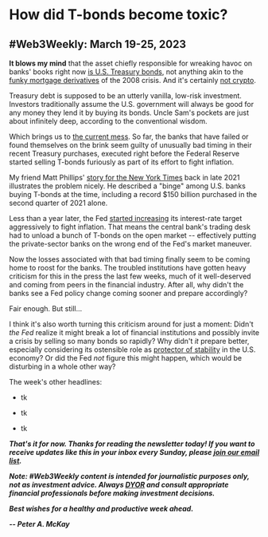 # How did T-bonds become toxic?
## #Web3Weekly: March 19-25, 2023

<!--

![](https://w3w.news/img/illos/tktktktktktktktkttktktktk)
*"tktktktktkt" by Peter A. McKay × DALL·E*

-->

**It blows my mind** that the asset chiefly responsible for wreaking havoc on banks' books right now [is U.S. Treasury bonds](https://www.nytimes.com/2023/03/24/business/treasury-market-swings-economic-signal.html), not anything akin to the [funky mortgage derivatives](https://en.wikipedia.org/wiki/Subprime_mortgage_crisis) of the 2008 crisis. And it's certainly [not crypto](https://www.forbes.com/sites/digital-assets/2023/03/20/crypto-takeaways-from-recent-bank-failures/).

Treasury debt is supposed to be an utterly vanilla, low-risk investment. Investors traditionally assume the U.S. government will always be good for any money they lend it by buying its bonds. Uncle Sam's pockets are just about infinitely deep, according to the conventional wisdom.

Which brings us to [the current mess](https://finance.yahoo.com/news/analysis-banking-woes-fed-keep-110448314.html). So far, the banks that have failed or found themselves on the brink seem guilty of unusually bad timing in their recent Treasury purchases, executed right before the Federal Reserve started selling T-bonds furiously as part of its effort to fight inflation.

My friend Matt Phillips' [story for the New York Times](https://www.nytimes.com/2021/08/25/business/banks-government-bonds.html) back in late 2021 illustrates the problem nicely. He described a "binge" among U.S. banks buying T-bonds at the time, including a record $150 billion purchased in the second quarter of 2021 alone.

Less than a year later, the Fed [started increasing](https://www.reuters.com/world/us/all-systems-go-feds-liftoff-us-interest-rates-2022-03-16/) its interest-rate target aggressively to fight inflation. That means the central bank's trading desk had to unload a bunch of T-bonds on the open market -- effectively putting the private-sector banks on the wrong end of the Fed's market maneuver.

Now the losses associated with that bad timing finally seem to be coming home to roost for the banks. The troubled institutions have gotten heavy criticism for this in the press the last few weeks, much of it well-deserved and coming from peers in the financial industry. After all, why didn't the banks see a Fed policy change coming sooner and prepare accordingly?

Fair enough. But still...

I think it's also worth turning this criticism around for just a moment: Didn't *the Fed* realize it might break a lot of financial institutions and possibly invite a crisis by selling so many bonds so rapidly? Why didn't *it* prepare better, especially considering its ostensible role as [protector of stability](https://www.federalreserve.gov/financial-stability.htm) in the U.S. economy? Or did the Fed *not* figure this might happen, which would be disturbing in a whole other way?

<!-- Tie it  back to crypto... -->

The week's other headlines:

- tk

- tk

- tk 
<!--
- Do Kwon arrested. <!-- https://www.coindesk.com/business/2023/03/23/do-kwon-arrested-in-montenegro-interior-minister/ -->
<!--
- SEC charges Justin Sun <!-- Need link -->
<!--
- Wells notice to Coinbase <!-- Need link -->
<!--
- NYT on the race to re-brand crypto. (https://www.nytimes.com/2023/03/20/technology/crypto-rebranding-marketing.html)

- Slate rant on Android discrimination: https://slate.com/technology/2023/03/android-iphone-messaging-compatibility-problems.html

<!-- Bitbond sponsorship -->
<!--
- Fed decision. <!-- Recap. Need link. -->
<!--
- CoinDesk: 3 lessons for crypto founders from chatgpt's success. (https://www.coindesk.com/consensus-magazine/2023/03/18/3-lessons-web3-founders-can-take-from-chatgpts-success/)

- Bitcoin miner Core Scientific will unload $20 million in equipment as part of a bankruptcy settlement. (https://cointelegraph.com/news/core-scientific-to-transfer-20m-of-equipment-to-settle-bankruptcy-dispute)

- USDC issuer Circle has applied for a crypto license in France. (https://www.theblock.co/post/221432/circle-applies-for-french-crypto-license)

- Changing VC landscape (https://www.theblock.co/post/221395/crypto-venture-capitalists-facing-lighter-pocket-books-amid-slump)

- The Block: Over $1 billion in ether has been lost forever due to human error. (https://www.theblock.co/post/221453/over-1-billion-of-ether-lost-forever-bugs-human-error)

- Antisemitic tweets have doubled since Elon Musk took over twitter. (https://www.salon.com/2023/03/22/antisemitism-on-twitter-has-more-than-doubled-since-elon-musk-took-over-the-platform-new-research_partner/)

- WSJ: Apple and Microsot are now 15% of the S&P. (https://www.wsj.com/articles/apple-microsoft-dominate-u-s-markets-after-faang-trade-fizzles-d6f10309)

- A U.S. ban on TikTok is an awful idea. Here's my two cents why. https://twitter.com/peteramckay/status/1638944602546642952

- Stellabelle digital art. <!-- tktktk -->
<!--
- tk <!-- Lighter item -->

_**That's it for now. Thanks for reading the newsletter today! If you want to receive updates like this in your inbox every Sunday, please [join our email list](https://w3w.news).**_

<!-- Optional add...

_**If your organization is interested in sponsoring the newsletter, please drop me an email at peter[at]w3w.media. Individuals are also welcome to make crypto donations to support the newsletter using the wallet addresses listed [here](https://w3w.news/donations).**_

-->

_**Note: #Web3Weekly content is intended for journalistic purposes only, not as investment advice. Always [DYOR](https://www.urbandictionary.com/define.php?term=DYOR) and consult appropriate financial professionals before making investment decisions.**_

_**Best wishes for a healthy and productive week ahead.**_  

_**-- Peter A. McKay**_
